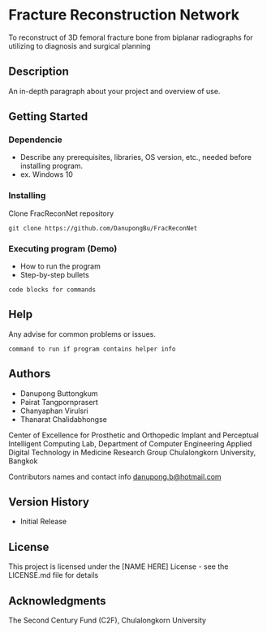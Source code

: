 # Fracture Reconstruction Network

To reconstruct of 3D femoral fracture bone from biplanar radiographs for utilizing to diagnosis and surgical planning

## Description

An in-depth paragraph about your project and overview of use.

## Getting Started

### Dependencie
* Describe any prerequisites, libraries, OS version, etc., needed before installing program.
* ex. Windows 10

### Installing

Clone FracReconNet repository
```
git clone https://github.com/DanupongBu/FracReconNet
```

### Executing program (Demo)

* How to run the program
* Step-by-step bullets
```
code blocks for commands
```

## Help

Any advise for common problems or issues.
```
command to run if program contains helper info
```

## Authors
- Danupong Buttongkum
- Pairat Tangpornprasert
- Chanyaphan Virulsri
- Thanarat Chalidabhongse

Center of Excellence for Prosthetic and Orthopedic Implant and
Perceptual Intelligent Computing Lab, Department of Computer Engineering
Applied Digital Technology in Medicine Research Group
Chulalongkorn University, Bangkok

Contributors names and contact info
danupong.b@hotmail.com


## Version History
* Initial Release

## License
This project is licensed under the [NAME HERE] License - see the LICENSE.md file for details

## Acknowledgments
The Second Century Fund (C2F), Chulalongkorn University